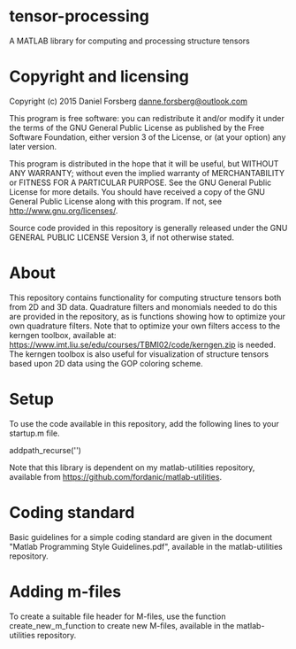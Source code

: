 # tensor-processing

A MATLAB library for computing and processing structure tensors

# Copyright and licensing

Copyright (c) 2015 Daniel Forsberg
danne.forsberg@outlook.com

This program is free software: you can redistribute it and/or modify
it under the terms of the GNU General Public License as published by
the Free Software Foundation, either version 3 of the License, or
(at your option) any later version.

This program is distributed in the hope that it will be useful,
but WITHOUT ANY WARRANTY; without even the implied warranty of
MERCHANTABILITY or FITNESS FOR A PARTICULAR PURPOSE.  See the
GNU General Public License for more details.
You should have received a copy of the GNU General Public License
along with this program.  If not, see <http://www.gnu.org/licenses/>.

Source code provided in this repository is generally released under 
the GNU GENERAL PUBLIC LICENSE Version 3, if not otherwise stated.

# About

This repository contains functionality for computing structure tensors
both from 2D and 3D data. Quadrature filters and monomials needed to 
do this are provided in the repository, as is functions showing how
to optimize your own quadrature filters. Note that to optimize your
own filters access to the kerngen toolbox, available at:
https://www.imt.liu.se/edu/courses/TBMI02/code/kerngen.zip
is needed. The kerngen toolbox is also useful for visualization of 
structure tensors based upon 2D data using the GOP coloring scheme.

# Setup

To use the code available in this repository, add the following 
lines to your startup.m file.

addpath_recurse('<your path to where you keep the repository>')

Note that this library is dependent on my matlab-utilities repository,
available from https://github.com/fordanic/matlab-utilities.

# Coding standard

Basic guidelines for a simple coding standard are given in the document 
"Matlab Programming Style Guidelines.pdf", available in the
matlab-utilities repository.

# Adding m-files

To create a suitable file header for M-files, use the function 
create_new_m_function to create new M-files, available in the
matlab-utilities repository.